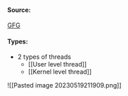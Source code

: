 #### Source:
[GFG](https://www.geeksforgeeks.org/thread-in-operating-system/)

#### Types:

* 2 types of threads
	* [[User level thread]]
	* [[Kernel level thread]]


![[Pasted image 20230519211909.png]]
